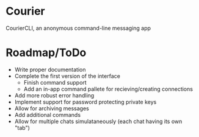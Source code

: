 # Courier
CourierCLI, an anonymous command-line messaging app

# Roadmap/ToDo
- Write proper documentation
- Complete the first version of the interface
  - Finish command support
  - Add an in-app command pallete for recieving/creating connections
- Add more robust error handling
- Implement support for password protecting private keys
- Allow for archiving messages
- Add additional commands
- Allow for multiple chats simulataneously (each chat having its own "tab")
